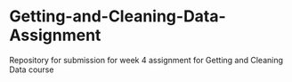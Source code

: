 # Getting-and-Cleaning-Data-Assignment
Repository for submission for week 4 assignment for Getting and Cleaning Data course
